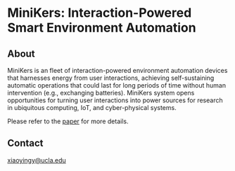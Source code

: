# MiniKers: Interaction-Powered Smart Environment Automation

## About
MiniKers is an fleet of interaction-powered environment automation devices that harnesses energy from user interactions, achieving self-sustaining automatic operations that could last for long periods of time without human intervention (e.g., exchanging batteries). MiniKers system opens opportunities for turning user interactions into power sources for research in ubiquitous computing, IoT, and cyber-physical systems.

Please refer to the [paper](https://dl.acm.org/doi/10.1145/3550287) for more details.


## Contact
[xiaoyingy@ucla.edu](xiaoyingy@ucla.edu)
